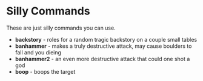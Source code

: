 # Silly Commands

These are just silly commands you can use.

* **backstory** - roles for a random tragic backstory on a couple small tables
* **banhammer** - makes a truly destructive attack, may cause boulders to fall and you dieing
* **banhammer2** - an even more destructive attack that could one shot a god
* **boop** - boops the target